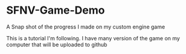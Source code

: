 # SFNV-Game-Demo
A Snap shot of the progress I made on my custom engine game

This is a tutorial I'm following. I have many version of the game on my computer that will be uploaded to github

